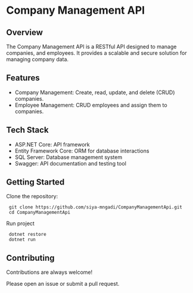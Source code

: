 # Company Management API
## Overview
The Company Management API is a RESTful API designed to manage companies, and employees. It provides a scalable and secure solution for managing company data.

## Features
- Company Management: Create, read, update, and delete (CRUD) companies.
- Employee Management: CRUD employees and assign them to companies.

## Tech Stack
- ASP.NET Core: API framework
- Entity Framework Core: ORM for database interactions
- SQL Server: Database management system
- Swagger: API documentation and testing tool

## Getting Started

 Clone the repository:

```git clone
 git clone https://github.com/siya-mngadi/CompanyManagementApi.git
 cd CompanyManagementApi
```
Run project
```dotnet clone
 dotnet restore
 dotnet run
```

## Contributing

Contributions are always welcome!

Please open an issue or submit a pull request.
